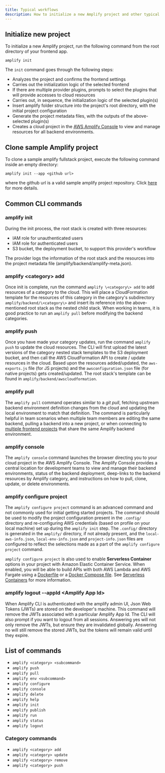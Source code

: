 ```yaml
---
title: Typical workflows
description: How to initialize a new Amplify project and other typical Amplify CLI workflows & commands.
---
```


## Initialize new project

To initialize a new Amplify project, run the following command from the root directory of your frontend app.
```
amplify init
```

The `init` command goes through the following steps:
- Analyzes the project and confirms the frontend settings
- Carries out the initialization logic of the selected frontend
- If there are multiple provider plugins, prompts to select the plugins that will provide accesses to cloud resources
- Carries out, in sequence, the initialization logic of the selected plugin(s)
- Insert amplify folder structure into the project's root directory, with the initial project configuration
- Generate the project metadata files, with the outputs of the above-selected plugin(s)
- Creates a cloud project in the [AWS Amplify Console](https://console.aws.amazon.com/amplify) to view and manage resources for all backend environments.

## Clone sample Amplify project

To clone a sample amplify fullstack project, execute the following command inside an empty directory:

`amplify init --app <github url>`

where the github url is a valid sample amplify project repository. Click [here](~/cli/usage/headless.md#--app) for more details.

## Common CLI commands

### amplify init
During the init process, the root stack is created with three resources:

- IAM role for unauthenticated users
- IAM role for authenticated users
- S3 bucket, the deployment bucket, to support this provider's workflow

The provider logs the information of the root stack and the resources into the project metadata file (amplify/backend/amplify-meta.json).


### amplify \<category\> add
Once init is complete, run the command `amplify \<category\> add` to add resources of a category to the cloud. This will place a CloudFormation template for the resources of this category in the category's subdirectory `amplify/backend/\<category\>` and insert its reference into the above-mentioned root stack as the nested child stack. When working in teams, it is good practice to run an `amplify pull` before modifying the backend categories.

### amplify push
Once you have made your category updates, run the command `amplify push` to update the cloud resources. The CLI will first upload the latest versions of the category nested stack templates to the S3 deployment bucket, and then call the AWS CloudFormation API to create / update resources in the cloud. Based upon the resources added/updated, the `aws-exports.js` file (for JS projects) and the `awsconfiguration.json` file (for native projects) gets created/updated. The root stack's template can be found in `amplify/backend/awscloudformation`.

### amplify pull
The `amplify pull` command operates similar to a *git pull*, fetching upstream backend environment definition changes from the cloud and updating the local environment to match that definition. The command is particularly helpful in team scenarios when multiple team members are editing the same backend, pulling a backend into a new project, or when connecting to [multiple frontend projects](~/cli/teams/multi-frontend.md) that share the same Amplify backend environment.

### amplify console
The `amplify console` command launches the browser directing you to your cloud project in the AWS Amplify Console. The Amplify Console provides a central location for development teams to view and manage their backend environments, status of the backend deployment, deep-links to the backend resources by Amplify category, and instructions on how to pull, clone, update, or delete environments.

### amplify configure project
The `amplify configure project` command is an advanced command and not commonly used for initial getting started projects. The command should be used to modify the project configuration present in the `.config/` directory and re-configuring AWS credentials (based on profile on your local machine) set up during the `amplify init` step. The `.config/` directory is generated in the `amplify/` directory, if not already present, and the `local-aws-info.json`, `local-env-info.json` and `project-info.json` files are configured to reflect the selections made as a part of the `amplify configure project` command.

`amplify configure project` is also used to enable **Serverless Container** options in your project with Amazon Elastic Container Service. When enabled, you will be able to build APIs with both AWS Lambda and AWS Fargate using a [Dockerfile](https://docs.docker.com/engine/reference/builder/) or a [Docker Compose file](https://docs.docker.com/compose/compose-file/). See [Serverless Containers](~/cli/usage/containers.md) for more information.

### amplify logout --appId \<Amplify App Id\>
When Amplify CLI is authenticated with the amplify admin UI, Json Web Tokens (JWTs) are stored on the developer's machine. This command will remove the JWTs associated with a particular Amplify App Id. The CLI will also prompt if you want to logout from all sessions. Answering yes will not only remove the JWTs, but ensure they are invalidated globally. Answering no will still remove the stored JWTs, but the tokens will remain valid until they expire.

## List of commands

- `amplify <category> <subcommand>`
- `amplify push`
- `amplify pull`
- `amplify env <subcommand>`
- `amplify configure`
- `amplify console`
- `amplify delete`
- `amplify help`
- `amplify init`
- `amplify publish`
- `amplify run`
- `amplify status`
- `amplify logout`

### Category commands

- `amplify <category> add`
- `amplify <category> update`
- `amplify <category> remove`
- `amplify <category> push`
